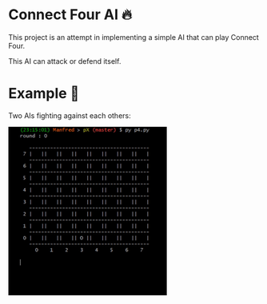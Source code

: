 
# Connect Four AI :fire:
This project is an attempt in implementing a simple AI that can play Connect Four.

This AI can attack or defend itself.

# Example :robot:

Two AIs fighting against each others:

![AI Demo gif](img/demo-connect-four.gif)
